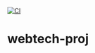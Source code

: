 [![CI](https://github.com/Melliim/webtech-proj/actions/workflows/tests.yml/badge.svg)](https://github.com/Melliim/webtech-proj/actions/workflows/tests.yml)

# webtech-proj